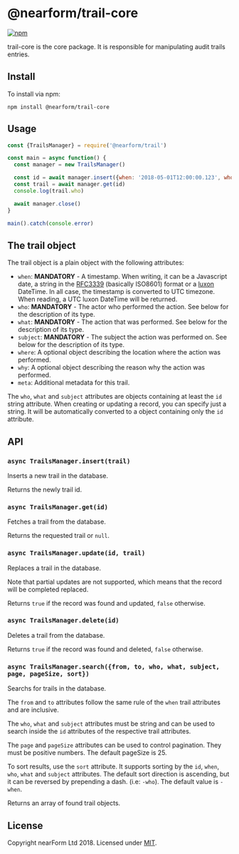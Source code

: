 # @nearform/trail-core

[![npm][npm-badge]][npm-url]

trail-core is the core package. It is responsible for manipulating audit trails entries.

## Install

To install via npm:

```
npm install @nearform/trail-core
```

## Usage

```javascript
const {TrailsManager} = require('@nearform/trail')

const main = async function() {
  const manager = new TrailsManager()

  const id = await manager.insert({when: '2018-05-01T12:00:00.123', who: 'user:1', what: 'open', subject: 'page:1'})
  const trail = await manager.get(id)
  console.log(trail.who)

  await manager.close()
}

main().catch(console.error)
```

## The trail object

The trail object is a plain object with the following attributes:

*   `when`: **MANDATORY** - A timestamp. When writing, it can be a Javascript date, a string in the [RFC3339][rfc3339] (basically ISO8601) format or a [luxon][luxon] DateTime. In all case, the timestamp is converted to UTC timezone. When reading, a UTC luxon DateTime will be returned.
*   `who`: **MANDATORY** - The actor who performed the action. See below for the description of its type.
*   `what`: **MANDATORY** - The action that was performed. See below for the description of its type.
*   `subject`: **MANDATORY** - The subject the action was performed on. See below for the description of its type.
*   `where`: A optional object describing the location where the action was performed.
*   `why`: A optional object describing the reason why the action was performed.
*   `meta`: Additional metadata for this trail.

The `who`, `what` and `subject` attributes are objects containing at least the `id` string attribute. When creating or updating a record, you can specify just a string.
It will be automatically converted to a object containing only the `id` attribute.

## API

### `async TrailsManager.insert(trail)`

Inserts a new trail in the database.

Returns the newly trail id.

### `async TrailsManager.get(id)`

Fetches a trail from the database.

Returns the requested trail or `null`.

### `async TrailsManager.update(id, trail)`

Replaces a trail in the database.

Note that partial updates are not supported, which means that the record will be completed replaced.

Returns `true` if the record was found and updated, `false` otherwise.

### `async TrailsManager.delete(id)`

Deletes a trail from the database.

Returns `true` if the record was found and deleted, `false` otherwise.

### `async TrailsManager.search({from, to, who, what, subject, page, pageSize, sort})`

Searchs for trails in the database.

The `from` and `to` attributes follow the same rule of the `when` trail attributes and are inclusive.

The `who`, `what` and `subject` attributes must be string and can be used to search inside the `id` attributes of the respective trail attributes.

The `page` and `pageSize` attributes can be used to control pagination. They must be positive numbers. The default pageSize is 25.

To sort results, use the `sort` attribute. It supports sorting by the `id`, `when`, `who`, `what` and `subject` attributes.
The default sort direction is ascending, but it can be reversed by prepending a dash. (i.e: `-who`). The default value is `-when`.

Returns an array of found trail objects.

## License

Copyright nearForm Ltd 2018. Licensed under [MIT][license].

[npm-url]: https://npmjs.org/package/@nearform/trail-core
[npm-badge]: https://badge.fury.io/js/@nearform/trail-core.svg
[luxon]: https://moment.github.io/luxon/
[rfc3339]: https://tools.ietf.org/html/rfc3339
[license]: ./LICENSE.md
